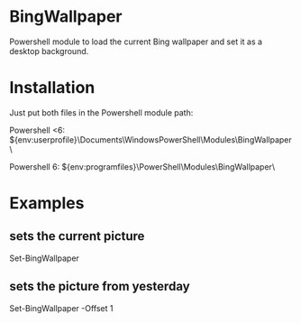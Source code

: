# BingWallpaper
Powershell module to load the current Bing wallpaper and set it as a desktop background.

# Installation
Just put both files in the Powershell module path:

Powershell <6:
${env:userprofile}\Documents\WindowsPowerShell\Modules\BingWallpaper\

Powershell 6:
${env:programfiles}\PowerShell\Modules\BingWallpaper\

# Examples
## sets the current picture
Set-BingWallpaper

## sets the picture from yesterday
Set-BingWallpaper -Offset 1
